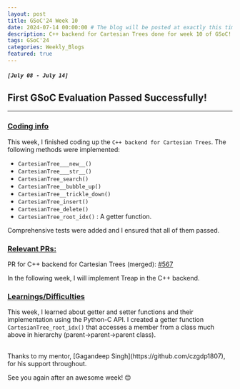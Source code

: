 ```yaml
---
layout: post
title: GSoC'24 Week 10
date: 2024-07-14 00:00:00 # The blog will be posted at exactly this time and date (based on the US time mostly)
description: C++ backend for Cartesian Trees done for week 10 of GSoC!
tags: GSoC'24
categories: Weekly_Blogs
featured: true
---
```


##### `[July 08 - July 14]`

## First GSoC Evaluation Passed Successfully!

---
### <ins>Coding info</ins>


This week, I finished coding up the `C++ backend for Cartesian Trees`. The following methods were implemented:
- `CartesianTree___new__()`
- `CartesianTree___str__()`
- `CartesianTree_search()`
- `CartesianTree__bubble_up()`
- `CartesianTree__trickle_down()`
- `CartesianTree_insert()`
- `CartesianTree_delete()`
- `CartesianTree_root_idx()` : A getter function.

Comprehensive tests were added and I ensured that all of them passed. 

### <ins>Relevant PRs:</ins>

PR for C++ backend for Cartesian Trees (merged): [#567](https://github.com/codezonediitj/pydatastructs/pull/567)

In the following week, I will implement Treap in the C++ backend.

### <ins>Learnings/Difficulties</ins>

This week, I learned about getter and setter functions and their implementation using the Python-C API. I created a getter function `CartesianTree_root_idx()` that accesses a member from a class much above in hierarchy (parent->parent->parent class).

<br>
Thanks to my mentor, [Gagandeep Singh](https://github.com/czgdp1807), for his support throughout.

See you again after an awesome week! 😊